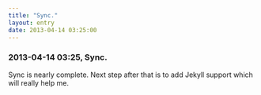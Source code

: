 ```yaml
---
title: "Sync."
layout: entry
date: 2013-04-14 03:25:00
---
```

### 2013-04-14 03:25, Sync. 

Sync is nearly complete. Next step after that is to add Jekyll support which will really help me. 
